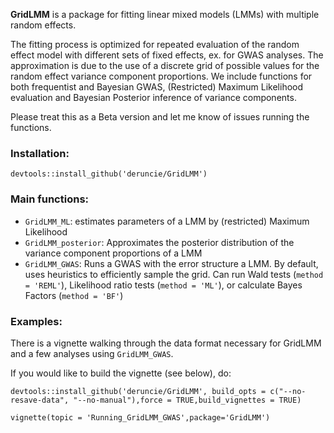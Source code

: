 **GridLMM** is a package for fitting linear mixed models (LMMs) with multiple random effects.

The fitting process is optimized for repeated evaluation of the random effect
    model with different sets of fixed effects, ex. for GWAS analyses. The approximation
    is due to the use of a discrete grid of possible values for the random effect variance
    component proportions. We include functions for both frequentist and Bayesian GWAS, 
    (Restricted) Maximum Likelihood evaluation and Bayesian Posterior inference of variance components.
    
Please treat this as a Beta version and let me know of issues running the functions.    
    
### Installation:
```{r}
devtools::install_github('deruncie/GridLMM')
```

### Main functions:

- `GridLMM_ML`: estimates parameters of a LMM by (restricted) Maximum Likelihood
- `GridLMM_posterior`: Approximates the posterior distribution of the variance component
proportions of a LMM
- `GridLMM_GWAS`: Runs a GWAS with the error structure a LMM. 
By default, uses heuristics to efficiently sample the grid. 
Can run Wald tests (`method = 'REML'`), Likelihood ratio tests (`method = 'ML'`), or calculate Bayes Factors (`method = 'BF'`)
### Examples:

There is a vignette walking through the data format necessary for GridLMM and a few analyses using `GridLMM_GWAS`.

If you would like to build the vignette (see below), do:
```{r}
devtools::install_github('deruncie/GridLMM', build_opts = c("--no-resave-data", "--no-manual"),force = TRUE,build_vignettes = TRUE)
```

```{r}
vignette(topic = 'Running_GridLMM_GWAS',package='GridLMM')
```

